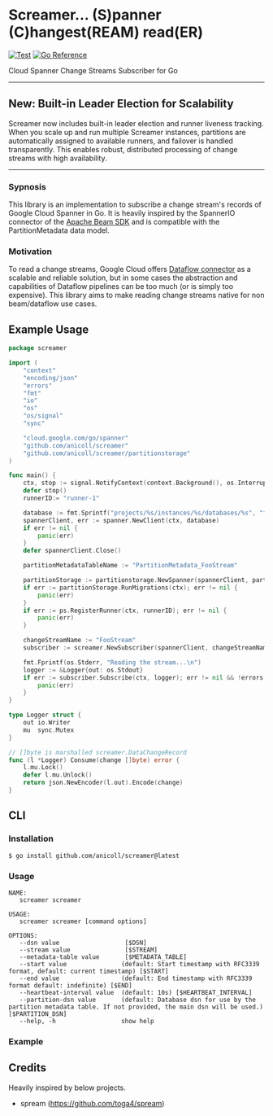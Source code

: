 # Screamer... (S)panner (C)hangest(REAM) read(ER)

[![Test](https://github.com/anicoll/screamer/actions/workflows/go.yml/badge.svg)](https://github.com/anicoll/screamer/actions/workflows/go.yaml)
[![Go Reference](https://pkg.go.dev/badge/github.com/anicoll/screamer.svg)](https://pkg.go.dev/github.com/anicoll/screamer)

Cloud Spanner Change Streams Subscriber for Go

---

## New: Built-in Leader Election for Scalability

Screamer now includes built-in leader election and runner liveness tracking. When you scale up and run multiple Screamer instances, partitions are automatically assigned to available runners, and failover is handled transparently. This enables robust, distributed processing of change streams with high availability.

---

### Sypnosis

This library is an implementation to subscribe a change stream's records of Google Cloud Spanner in Go.
It is heavily inspired by the SpannerIO connector of the [Apache Beam SDK](https://github.com/apache/beam) and is compatible with the PartitionMetadata data model.

### Motivation

To read a change streams, Google Cloud offers [Dataflow connector](https://cloud.google.com/spanner/docs/change-streams/use-dataflow) as a scalable and reliable solution, but in some cases the abstraction and capabilities of Dataflow pipelines can be too much (or is simply too expensive).
This library aims to make reading change streams native for non beam/dataflow use cases.

## Example Usage

```go
package screamer

import (
	"context"
	"encoding/json"
	"errors"
	"fmt"
	"io"
	"os"
	"os/signal"
	"sync"

	"cloud.google.com/go/spanner"
	"github.com/anicoll/screamer"
	"github.com/anicoll/screamer/partitionstorage"
)

func main() {
	ctx, stop := signal.NotifyContext(context.Background(), os.Interrupt, os.Kill)
	defer stop()
	runnerID:= "runner-1"

	database := fmt.Sprintf("projects/%s/instances/%s/databases/%s", "foo-project", "bar-instance", "baz-database")
	spannerClient, err := spanner.NewClient(ctx, database)
	if err != nil {
		panic(err)
	}
	defer spannerClient.Close()

	partitionMetadataTableName := "PartitionMetadata_FooStream"

	partitionStorage := partitionstorage.NewSpanner(spannerClient, partitionMetadataTableName)
	if err := partitionStorage.RunMigrations(ctx); err != nil {
		panic(err)
	}
	if err := ps.RegisterRunner(ctx, runnerID); err != nil {
		panic(err)
	}

	changeStreamName := "FooStream"
	subscriber := screamer.NewSubscriber(spannerClient, changeStreamName, partitionStorage)

	fmt.Fprintf(os.Stderr, "Reading the stream...\n")
	logger := &Logger{out: os.Stdout}
	if err := subscriber.Subscribe(ctx, logger); err != nil && !errors.Is(ctx.Err(), context.Canceled) {
		panic(err)
	}
}

type Logger struct {
	out io.Writer
	mu  sync.Mutex
}

// []byte is marshalled screamer.DataChangeRecord
func (l *Logger) Consume(change []byte) error {
	l.mu.Lock()
	defer l.mu.Unlock()
	return json.NewEncoder(l.out).Encode(change)
}
```

## CLI

### Installation

```console
$ go install github.com/anicoll/screamer@latest
```

### Usage

```
NAME:
   screamer screamer

USAGE:
   screamer screamer [command options]

OPTIONS:
   --dsn value                  [$DSN]
   --stream value               [$STREAM]
   --metadata-table value       [$METADATA_TABLE]
   --start value               (default: Start timestamp with RFC3339 format, default: current timestamp) [$START]
   --end value                 (default: End timestamp with RFC3339 format default: indefinite) [$END]
   --heartbeat-interval value  (default: 10s) [$HEARTBEAT_INTERVAL]
   --partition-dsn value       (default: Database dsn for use by the partition metadata table. If not provided, the main dsn will be used.) [$PARTITION_DSN]
   --help, -h                  show help
```

### Example

## Credits

Heavily inspired by below projects.

- spream (https://github.com/toga4/spream)
